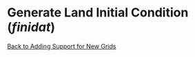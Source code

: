 # Generate Land Initial Condition (*finidat*)

[Back to Adding Support for New Grids](../adding-grid-support-step-by-step-guide.md)

